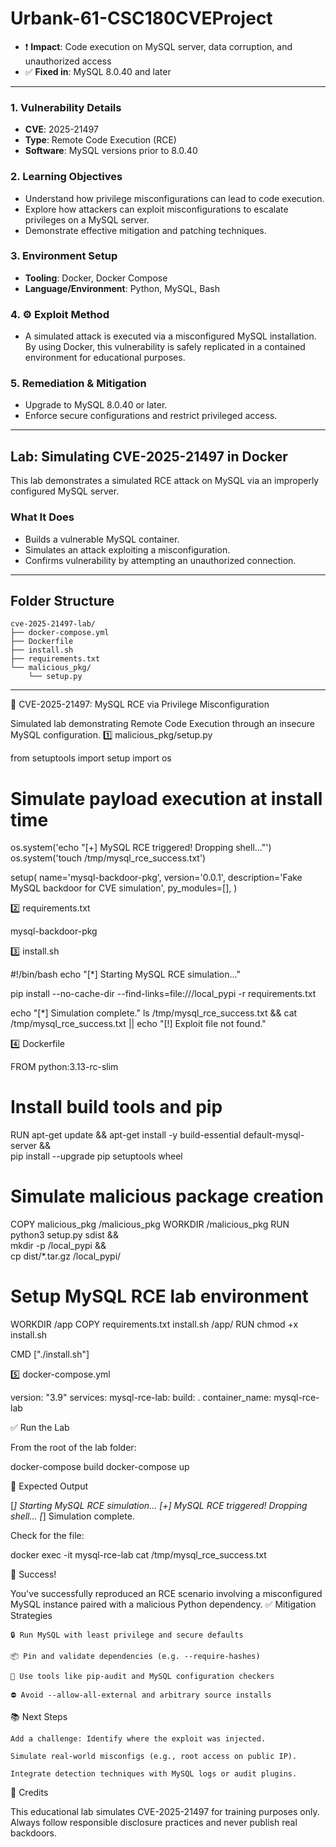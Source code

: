 # Urbank-61-CSC180CVEProject
- ❗ **Impact**: Code execution on MySQL server, data corruption, and unauthorized access
- ✅ **Fixed in**: MySQL 8.0.40 and later

---

### 1. Vulnerability Details

- **CVE**: 2025-21497
- **Type**: Remote Code Execution (RCE)
- **Software**: MySQL versions prior to 8.0.40

### 2. Learning Objectives

- Understand how privilege misconfigurations can lead to code execution.
- Explore how attackers can exploit misconfigurations to escalate privileges on a MySQL server.
- Demonstrate effective mitigation and patching techniques.

### 3. Environment Setup

- **Tooling**: Docker, Docker Compose
- **Language/Environment**: Python, MySQL, Bash

### 4. ⚙️ Exploit Method

- A simulated attack is executed via a misconfigured MySQL installation. By using Docker, this vulnerability is safely replicated in a contained environment for educational purposes.

### 5. Remediation & Mitigation

- Upgrade to MySQL 8.0.40 or later.
- Enforce secure configurations and restrict privileged access.

---

## Lab: Simulating CVE-2025-21497 in Docker

This lab demonstrates a simulated RCE attack on MySQL via an improperly configured MySQL server.

### What It Does

- Builds a vulnerable MySQL container.
- Simulates an attack exploiting a misconfiguration.
- Confirms vulnerability by attempting an unauthorized connection.

---

## Folder Structure

    cve-2025-21497-lab/
    ├── docker-compose.yml
    ├── Dockerfile
    ├── install.sh
    ├── requirements.txt
    └── malicious_pkg/
        └── setup.py

---
🚨 CVE-2025-21497: MySQL RCE via Privilege Misconfiguration

Simulated lab demonstrating Remote Code Execution through an insecure MySQL configuration.
1️⃣ malicious_pkg/setup.py

from setuptools import setup
import os

# Simulate payload execution at install time
os.system('echo "[+] MySQL RCE triggered! Dropping shell..."')
os.system('touch /tmp/mysql_rce_success.txt')

setup(
    name='mysql-backdoor-pkg',
    version='0.0.1',
    description='Fake MySQL backdoor for CVE simulation',
    py_modules=[],
)

2️⃣ requirements.txt

mysql-backdoor-pkg

3️⃣ install.sh

#!/bin/bash
echo "[*] Starting MySQL RCE simulation..."

pip install --no-cache-dir --find-links=file:///local_pypi -r requirements.txt

echo "[*] Simulation complete."
ls /tmp/mysql_rce_success.txt && cat /tmp/mysql_rce_success.txt || echo "[!] Exploit file not found."

4️⃣ Dockerfile

FROM python:3.13-rc-slim

# Install build tools and pip
RUN apt-get update && apt-get install -y build-essential default-mysql-server && \
    pip install --upgrade pip setuptools wheel

# Simulate malicious package creation
COPY malicious_pkg /malicious_pkg
WORKDIR /malicious_pkg
RUN python3 setup.py sdist && \
    mkdir -p /local_pypi && \
    cp dist/*.tar.gz /local_pypi/

# Setup MySQL RCE lab environment
WORKDIR /app
COPY requirements.txt install.sh /app/
RUN chmod +x install.sh

CMD ["./install.sh"]

5️⃣ docker-compose.yml

version: "3.9"
services:
  mysql-rce-lab:
    build: .
    container_name: mysql-rce-lab

✅ Run the Lab

From the root of the lab folder:

docker-compose build
docker-compose up

🧾 Expected Output

[*] Starting MySQL RCE simulation...
[+] MySQL RCE triggered! Dropping shell...
[*] Simulation complete.

Check for the file:

docker exec -it mysql-rce-lab cat /tmp/mysql_rce_success.txt

🎉 Success!

You've successfully reproduced an RCE scenario involving a misconfigured MySQL instance paired with a malicious Python dependency.
✅ Mitigation Strategies

    🔒 Run MySQL with least privilege and secure defaults

    📦 Pin and validate dependencies (e.g. --require-hashes)

    🧪 Use tools like pip-audit and MySQL configuration checkers

    ⛔ Avoid --allow-all-external and arbitrary source installs

📚 Next Steps

    Add a challenge: Identify where the exploit was injected.

    Simulate real-world misconfigs (e.g., root access on public IP).

    Integrate detection techniques with MySQL logs or audit plugins.

🙏 Credits

This educational lab simulates CVE-2025-21497 for training purposes only. Always follow responsible disclosure practices and never publish real backdoors.
